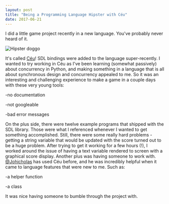 ```yaml
---
layout: post
title: "Being a Programming Language Hipster with Céu"
date: 2017-06-21
---
```


I did a little game project recently in a new language. You've probably never heard of it.

![Hipster doggo](http://s2.quickmeme.com/img/82/82af2fda9892b0029e8585a058272dc7451e25fedff6425e4da30695a52554de.jpg)

It's called [Céu](http://ceu-lang.org/)! SDL bindings were added to the language super-recently. I wanted to try working in Céu as I've been learning (somewhat passively) about concurrency in Python, and making something in a language that is all about synchronous design and concurrency appealed to me. So it was an interesting and challenging experience to make a game in a couple days with these very young tools:

-no documentation

-not googleable

-bad error messages

On the plus side, there were twelve example programs that shipped with the SDL library. Those were what I referenced whenever I wanted to get something accomplished. Still, there were some really hard problems - getting a string variable that would be updated with the score turned out to be a huge problem. After trying to get it working for a few hours (!), I worked around the issue of having a text variable rendered to screen with a graphical score display.
Another plus was having someone to work with. [@Johicholas](link) has used Céu before, and he was incredibly helpful when it came to language features that were new to me. Such as:

-a helper function

-a class

It was nice having someone to bumble through the project with.
